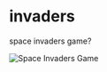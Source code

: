 # invaders
space invaders game?

![Space Invaders Game](https://raw.github.com/wiki/miyaz/invaders/images/demo.gif)
